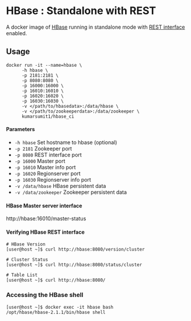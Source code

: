 # HBase : Standalone with REST

A docker image of [HBase]( https://hbase.apache.org/book.html ) running in standalone mode with [REST interface](https://hbase.apache.org/book.html#_rest) enabled.

## Usage
```
docker run -it --name=hbase \
      -h hbase \
      -p 2181:2181 \
      -p 8080:8080 \
      -p 16000:16000 \
      -p 16010:16010 \
      -p 16020:16020 \
      -p 16030:16030 \
      -v </path/to/hbasedata>:/data/hbase \
      -v </path/to/zookeeperdata>:/data/zookeeper \
      kumarsumit1/hbase_ci
```

#### Parameters
* `-h hbase` Set hostname to hbase (optional)
* `-p 2181` Zookeeper port
* `-p 8080` REST interface port
* `-p 16000` Master port
* `-p 16010` Master info port
* `-p 16020` Regionserver port
* `-p 16030` Regionserver info port
* `-v /data/hbase` HBase persistent data
* `-v /data/zookeeper` Zookeeper persistent data

#### HBase Master server interface
http://hbase:16010/master-status

#### Verifying HBase REST interface
```
# HBase Version
[user@host ~]$ curl http://hbase:8080/version/cluster

# Cluster Status
[user@host ~]$ curl http://hbase:8080/status/cluster

# Table List
[user@host ~]$ curl http://hbase:8080/
```
### Accessing the HBase shell
```
[user@host ~]$ docker exec -it hbase bash
/opt/hbase/hbase-2.1.1/bin/hbase shell
```